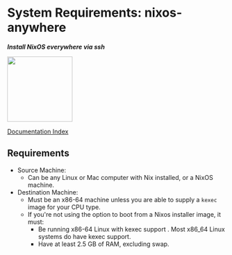 # System Requirements: nixos-anywhere

**_Install NixOS everywhere via ssh_**

<img src="https://raw.githubusercontent.com/numtide/nixos-anywhere/main/docs/logo.png" width="150" height="150">

[Documentation Index](./INDEX.md)

## Requirements

- Source Machine:
  - Can be any Linux or Mac computer with Nix installed, or a NixOS machine.
- Destination Machine:
  - Must be an x86-64 machine unless you are able to supply a `kexec` image for
    your CPU type.
  - If you're not using the option to boot from a Nixos installer image, it
    must:
    - Be running x86-64 Linux with kexec support . Most x86_64 Linux systems do
      have kexec support.
    - Have at least 2.5 GB of RAM, excluding swap.
